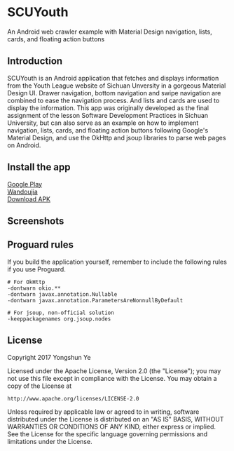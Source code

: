 # SCUYouth
An Android web crawler example with Material Design navigation, lists, cards, and floating action buttons
## Introduction
SCUYouth is an Android application that fetches and displays information from the Youth League website of Sichuan Unversity in a gorgeous Material Design UI. Drawer navigation, bottom navigation and swipe navigation are combined to ease the navigation process. And lists and cards are used to display the information. This app was originally developed as the final assignment of the lesson Software Development Practices in Sichuan University, but can also serve as an example on how to implement navigation, lists, cards, and floating action buttons following Google's Material Design, and use the OkHttp and jsoup libraries to parse web pages on Android.
## Install the app
[Google Play]()<br>
[Wandoujia]()<br>
[Download APK](SCUYouth-1.0.apk)
## Screenshots
## Proguard rules
If you build the application yourself, remember to include the following rules if you use Proguard.
```
# For OkHttp
-dontwarn okio.**
-dontwarn javax.annotation.Nullable
-dontwarn javax.annotation.ParametersAreNonnullByDefault

# For jsoup, non-official solution
-keeppackagenames org.jsoup.nodes
```
## License
Copyright 2017 Yongshun Ye

Licensed under the Apache License, Version 2.0 (the "License");
you may not use this file except in compliance with the License.
You may obtain a copy of the License at

    http://www.apache.org/licenses/LICENSE-2.0

Unless required by applicable law or agreed to in writing, software
distributed under the License is distributed on an "AS IS" BASIS,
WITHOUT WARRANTIES OR CONDITIONS OF ANY KIND, either express or implied.
See the License for the specific language governing permissions and
limitations under the License.
